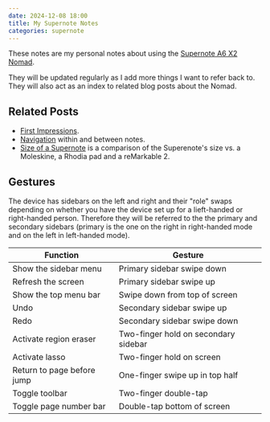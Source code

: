 ```yaml
---
date: 2024-12-08 18:00
title: My Supernote Notes
categories: supernote
---
```


These notes are my personal notes about using the [Supernote A6 X2 Nomad](https://supernote.com/products/supernote-nomad).

They will be updated regularly as I add more things I want to refer back to. They will also act as an index to related blog posts about the Nomad.

## Related Posts

* [First Impressions](https://blog.sgawolf.com/post/2024-12-08-supernote-first-impressions).
* [Navigation](https://blog.sgawolf.com/post/2024-12-09-supernote-navigation) within and between notes.
* [Size of a Supernote](https://blog.sgawolf.com/post/2024-12-09-size-of-a-supernote) is a comparison of the Superenote's size vs. a Moleskine, a Rhodia pad and a reMarkable 2.

## Gestures

The device has sidebars on the left and right and their "role" swaps depending on whether you have the device set up for a lieft-handed or right-handed person. Therefore they will be referred to the the primary and secondary sidebars (primary is the one on the right in right-handed mode and on the left in left-handed mode).

| Function | Gesture |
| -------- | ------- |
| Show the sidebar menu | Primary sidebar swipe down |
| Refresh the screen | Primary sidebar swipe up |
| Show the top menu bar | Swipe down from top of screen |
| Undo | Secondary sidebar swipe up |
| Redo | Secondary sidebar swipe down |
| Activate region eraser | Two-finger hold on secondary sidebar |
| Activate lasso | Two-finger hold on screen |
| Return to page before jump | One-finger swipe up in top half |
| Toggle toolbar | Two-finger double-tap |
| Toggle page number bar | Double-tap bottom of screen |


